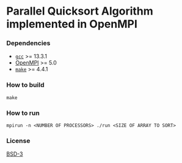 # Parallel Quicksort Algorithm implemented in OpenMPI

### Dependencies

- [`gcc`](https://gcc.gnu.org/install/) >= 13.3.1
- [OpenMPI](https://www.open-mpi.org/software/ompi/v5.0/) >= 5.0
- [`make`](https://www.gnu.org/software/make/) >= 4.4.1

### How to build
```
make
```
### How to run
```
mpirun -n <NUMBER OF PROCESSORS> ./run <SIZE OF ARRAY TO SORT>
```
### License
[BSD-3](https://opensource.org/license/BSD-3-clause)
